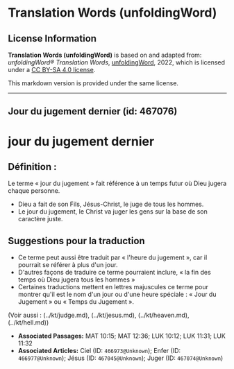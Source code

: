 # Translation Words (unfoldingWord)

## License Information

**Translation Words (unfoldingWord)** is based on and adapted from: _unfoldingWord® Translation Words_, [unfoldingWord](https://unfoldingword.org/utw), 2022, which is licensed under a [CC BY-SA 4.0 license](https://creativecommons.org/licenses/by-sa/4.0/legalcode.en).

This markdown version is provided under the same license.



--------------------------------

## Jour du jugement dernier (id: 467076)

jour du jugement dernier
========================

Définition :
------------

Le terme « jour du jugement » fait référence à un temps futur où Dieu jugera chaque personne.

* Dieu a fait de son Fils, Jésus\-Christ, le juge de tous les hommes.
* Le jour du jugement, le Christ va juger les gens sur la base de son caractère juste.

Suggestions pour la traduction
------------------------------

* Ce terme peut aussi être traduit par « l'heure du jugement », car il pourrait se référer à plus d'un jour.
* D'autres façons de traduire ce terme pourraient inclure, « la fin des temps où Dieu jugera tous les hommes »
* Certaines traductions mettent en lettres majuscules ce terme pour montrer qu'il est le nom d'un jour ou d'une heure spéciale : « Jour du Jugement » ou « Temps du Jugement ».

(Voir aussi : (../kt/judge.md), (../kt/jesus.md), (../kt/heaven.md), (../kt/hell.md))

* **Associated Passages:** MAT 10:15; MAT 12:36; LUK 10:12; LUK 11:31; LUK 11:32
* **Associated Articles:** Ciel (ID: `466973@Unknown`); Enfer (ID: `466977@Unknown`); Jésus (ID: `467045@Unknown`); Juger (ID: `467074@Unknown`)

